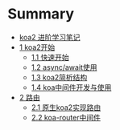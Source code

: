# Summary

* [koa2 进阶学习笔记](README.md)
* [1 koa2开始]()
    * [1.1 快速开始](note/start/quick.md)
    * [1.2 async/await使用](note/start/async.md)
    * [1.3 koa2简析结构](note/start/info.md)
    * [1.4 koa中间件开发与使用](note/start/middleware.md)
* [2 路由]()
    * [2.1 原生koa2实现路由](note/route/simple.md)
    * [2.2 koa-router中间件](note/route/koa-router.md)

